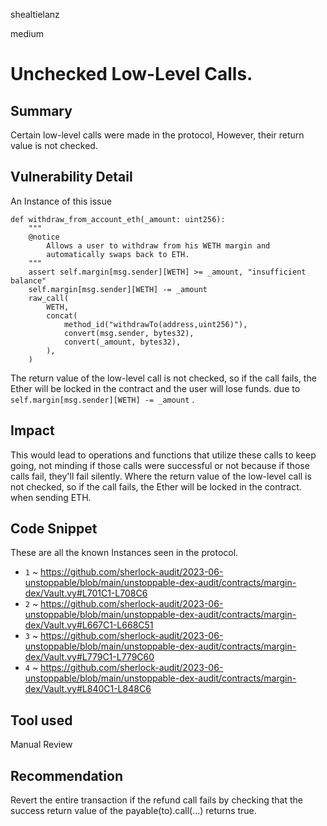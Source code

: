 shealtielanz

medium

# Unchecked Low-Level Calls.

## Summary
Certain low-level calls were made in the protocol, However, their return value is not checked.
## Vulnerability Detail
An Instance of this issue
```vyper
def withdraw_from_account_eth(_amount: uint256):
    """
    @notice
        Allows a user to withdraw from his WETH margin and
        automatically swaps back to ETH.
    """
    assert self.margin[msg.sender][WETH] >= _amount, "insufficient balance"
    self.margin[msg.sender][WETH] -= _amount
    raw_call(
        WETH,
        concat(
            method_id("withdrawTo(address,uint256)"),
            convert(msg.sender, bytes32),
            convert(_amount, bytes32),
        ),
    )
```
The return value of the low-level call is not checked, so if the call fails, the Ether will be locked in the contract and the user will lose funds.  due to   `self.margin[msg.sender][WETH] -= _amount` .

## Impact
This would lead to operations and functions that utilize these calls to keep going, not minding if those calls were successful or not because if those calls fail, they'll fail silently.
Where the return value of the low-level call is not checked, so if the call fails, the Ether will be locked in the contract. when sending ETH.
## Code Snippet
These are all the known Instances seen in the protocol.
- `1` ~  https://github.com/sherlock-audit/2023-06-unstoppable/blob/main/unstoppable-dex-audit/contracts/margin-dex/Vault.vy#L701C1-L708C6
- `2` ~ https://github.com/sherlock-audit/2023-06-unstoppable/blob/main/unstoppable-dex-audit/contracts/margin-dex/Vault.vy#L667C1-L668C51
- `3` ~ https://github.com/sherlock-audit/2023-06-unstoppable/blob/main/unstoppable-dex-audit/contracts/margin-dex/Vault.vy#L779C1-L779C60
- `4` ~ https://github.com/sherlock-audit/2023-06-unstoppable/blob/main/unstoppable-dex-audit/contracts/margin-dex/Vault.vy#L840C1-L848C6

## Tool used

Manual Review

## Recommendation
Revert the entire transaction if the refund call fails by checking that the success return value of the payable(to).call(...) returns true.